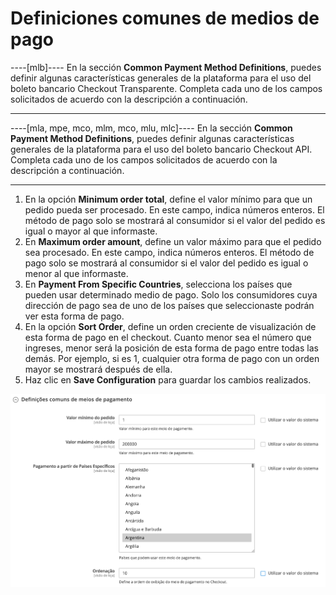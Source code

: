 # Definiciones comunes de medios de pago
----[mlb]----
En la sección **Common Payment Method Definitions**, puedes definir algunas características generales de la plataforma para el uso del boleto bancario Checkout Transparente. Completa cada uno de los campos solicitados de acuerdo con la descripción a continuación.

------------
----[mla, mpe, mco, mlm, mco, mlu, mlc]----
En la sección **Common Payment Method Definitions**, puedes definir algunas características generales de la plataforma para el uso del boleto bancario Checkout API. Completa cada uno de los campos solicitados de acuerdo con la descripción a continuación.

------------

1. En la opción **Minimum order total**, define el valor mínimo para que un pedido pueda ser procesado. En este campo, indica números enteros. El método de pago solo se mostrará al consumidor si el valor del pedido es igual o mayor al que informaste.
2. En **Maximum order amount**, define un valor máximo para que el pedido sea procesado. En este campo, indica números enteros. El método de pago solo se mostrará al consumidor si el valor del pedido es igual o menor al que informaste.
3. En **Payment From Specific Countries**, selecciona los países que pueden usar determinado medio de pago. Solo los consumidores cuya dirección de pago sea de uno de los países que seleccionaste podrán ver esta forma de pago.
4. En la opción **Sort Order**, define un orden creciente de visualización de esta forma de pago en el checkout. Cuanto menor sea el número que ingreses, menor será la posición de esta forma de pago entre todas las demás. Por ejemplo, si es 1, cualquier otra forma de pago con un orden mayor se mostrará después de ella.
5. Haz clic en **Save Configuration** para guardar los cambios realizados.

![Commom definitions](/images/magento-two/definicoes_comuns.png)